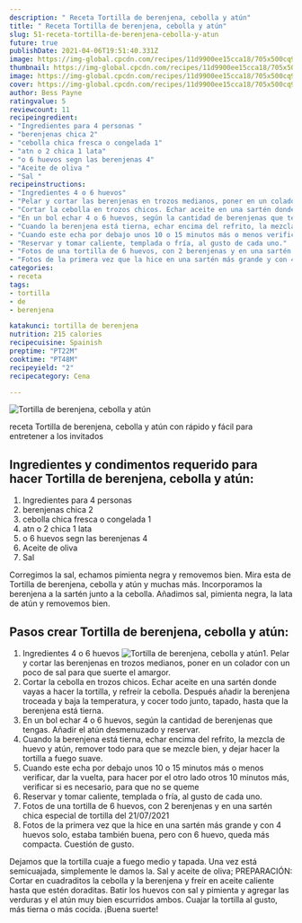 ```yaml
---
description: " Receta Tortilla de berenjena, cebolla y atún"
title: " Receta Tortilla de berenjena, cebolla y atún"
slug: 51-receta-tortilla-de-berenjena-cebolla-y-atun
future: true
publishDate: 2021-04-06T19:51:40.331Z
image: https://img-global.cpcdn.com/recipes/11d9900ee15cca18/705x500cq90/tortilla-de-berenjena-cebolla-y-atun-foto-principal.jpg
thumbnail: https://img-global.cpcdn.com/recipes/11d9900ee15cca18/705x500cq90/tortilla-de-berenjena-cebolla-y-atun-foto-principal.jpg
image: https://img-global.cpcdn.com/recipes/11d9900ee15cca18/705x500cq90/tortilla-de-berenjena-cebolla-y-atun-foto-principal.jpg
cover: https://img-global.cpcdn.com/recipes/11d9900ee15cca18/705x500cq90/tortilla-de-berenjena-cebolla-y-atun-foto-principal.jpg
author: Bess Payne
ratingvalue: 5
reviewcount: 11
recipeingredient:
- "Ingredientes para 4 personas "
- "berenjenas chica 2"
- "cebolla chica fresca o congelada 1"
- "atn o 2 chica 1 lata"
- "o 6 huevos segn las berenjenas 4"
- "Aceite de oliva "
- "Sal "
recipeinstructions:
- "Ingredientes 4 o 6 huevos"
- "Pelar y cortar las berenjenas en trozos medianos, poner en un colador con un poco de sal para que suerte el amargor."
- "Cortar la cebolla en trozos chicos. Echar aceite en una sartén donde vayas a hacer la tortilla, y refreír la cebolla. Después añadir la berenjena troceada y baja la temperatura, y cocer todo junto, tapado, hasta que la berenjena está tierna."
- "En un bol echar 4 o 6 huevos, según la cantidad de berenjenas que tengas. Añadir el atún desmenuzado y reservar."
- "Cuando la berenjena está tierna, echar encima del refrito, la mezcla de huevo y atún, remover todo para que se mezcle bien, y dejar hacer la tortilla a fuego suave."
- "Cuando este echa por debajo unos 10 o 15 minutos más o menos verificar, dar la vuelta, para hacer por el otro lado otros 10 minutos más, verificar si es necesario, para que no se queme"
- "Reservar y tomar caliente, templada o fría, al gusto de cada uno."
- "Fotos de una tortilla de 6 huevos, con 2 berenjenas y en una sartén chica especial de tortilla del 21/07/2021"
- "Fotos de la primera vez que la hice en una sartén más grande y con 4 huevos solo, estaba también buena, pero con 6 huevo, queda más compacta. Cuestión de gusto."
categories:
- receta
tags:
- tortilla
- de
- berenjena

katakunci: tortilla de berenjena 
nutrition: 215 calories
recipecuisine: Spainish
preptime: "PT22M"
cooktime: "PT48M"
recipeyield: "2"
recipecategory: Cena

---
```



![Tortilla de berenjena, cebolla y atún](https://img-global.cpcdn.com/recipes/11d9900ee15cca18/705x500cq90/tortilla-de-berenjena-cebolla-y-atun-foto-principal.jpg)

receta Tortilla de berenjena, cebolla y atún con rápido y fácil para entretener a los invitados

<!--inarticleads1-->

## Ingredientes y condimentos requerido para hacer Tortilla de berenjena, cebolla y atún:

1. Ingredientes para 4 personas 
1. berenjenas chica 2
1. cebolla chica fresca o congelada 1
1. atn o 2 chica 1 lata
1. o 6 huevos segn las berenjenas 4
1. Aceite de oliva 
1. Sal 

Corregimos la sal, echamos pimienta negra y removemos bien. Mira esta de Tortilla de berenjena, cebolla y atún y muchas más. Incorporamos la berenjena a la sartén junto a la cebolla. Añadimos sal, pimienta negra, la lata de atún y removemos bien. 

<!--inarticleads2-->

## Pasos crear Tortilla de berenjena, cebolla y atún:

1. Ingredientes 4 o 6 huevos
<img src="https://img-global.cpcdn.com/steps/bc72a0c580aef8c4/160x128cq70/foto-del-paso-1-de-la-receta-tortilla-de-berenjena-cebolla-y-atun.jpg" alt="Tortilla de berenjena, cebolla y atún">1. Pelar y cortar las berenjenas en trozos medianos, poner en un colador con un poco de sal para que suerte el amargor.
1. Cortar la cebolla en trozos chicos. Echar aceite en una sartén donde vayas a hacer la tortilla, y refreír la cebolla. Después añadir la berenjena troceada y baja la temperatura, y cocer todo junto, tapado, hasta que la berenjena está tierna.
1. En un bol echar 4 o 6 huevos, según la cantidad de berenjenas que tengas. Añadir el atún desmenuzado y reservar.
1. Cuando la berenjena está tierna, echar encima del refrito, la mezcla de huevo y atún, remover todo para que se mezcle bien, y dejar hacer la tortilla a fuego suave.
1. Cuando este echa por debajo unos 10 o 15 minutos más o menos verificar, dar la vuelta, para hacer por el otro lado otros 10 minutos más, verificar si es necesario, para que no se queme
1. Reservar y tomar caliente, templada o fría, al gusto de cada uno.
1. Fotos de una tortilla de 6 huevos, con 2 berenjenas y en una sartén chica especial de tortilla del 21/07/2021
1. Fotos de la primera vez que la hice en una sartén más grande y con 4 huevos solo, estaba también buena, pero con 6 huevo, queda más compacta. Cuestión de gusto.


Dejamos que la tortilla cuaje a fuego medio y tapada. Una vez está semicuajada, simplemente le damos la. Sal y aceite de oliva; PREPARACIÓN: Cortar en cuadraditos la cebolla y la berenjena y freír en aceite caliente hasta que estén doraditas. Batir los huevos con sal y pimienta y agregar las verduras y el atún muy bien escurridos ambos. Cuajar la tortilla al gusto, más tierna o más cocida. 
¡Buena suerte!

